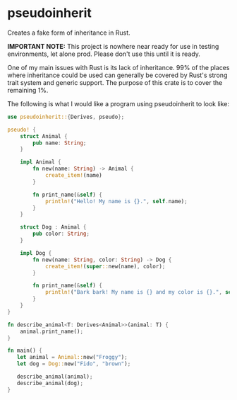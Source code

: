 # pseudoinherit

Creates a fake form of inheritance in Rust.

**IMPORTANT NOTE:** This project is nowhere near ready for use in testing environments,
let alone prod. Please don't use this until it is ready.

One of my main issues with Rust is its lack of inheritance. 99% of the places where
inheritance could be used can generally be covered by Rust's strong trait system and
generic support. The purpose of this crate is to cover the remaining 1%.

The following is what I would like a program using pseudoinherit to look like:

```rust
use pseudoinherit::{Derives, pseudo};

pseudo! {
    struct Animal {
        pub name: String;
    }

    impl Animal {
        fn new(name: String) -> Animal {
            create_item!(name)
        }

        fn print_name(&self) {
            println!("Hello! My name is {}.", self.name);
        }
    }

    struct Dog : Animal {
        pub color: String;
    }

    impl Dog {
        fn new(name: String, color: String) -> Dog {
            create_item!(super::new(name), color);
        }

        fn print_name(&self) {
            println!("Bark bark! My name is {} and my color is {}.", self.name, self.color);
        }
    }
}

fn describe_animal<T: Derives<Animal>>(animal: T) {
    animal.print_name();
}

fn main() {
   let animal = Animal::new("Froggy");
   let dog = Dog::new("Fido", "brown");

   describe_animal(animal);
   describe_animal(dog);
}
```
